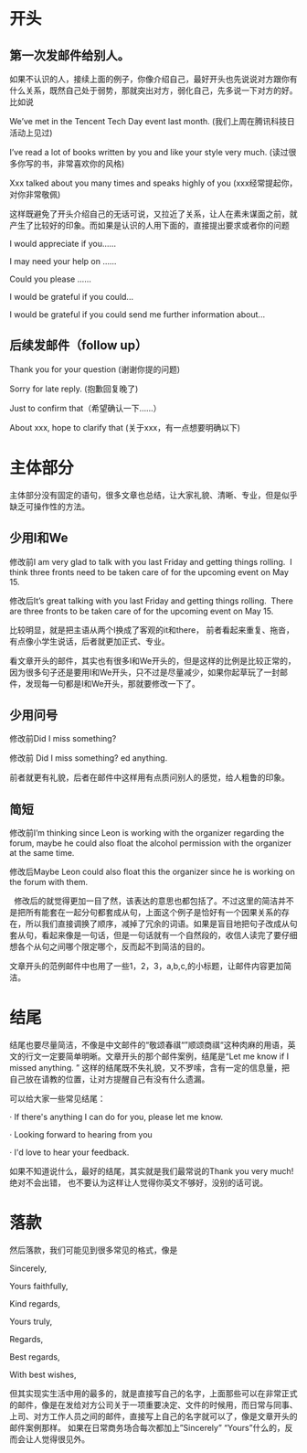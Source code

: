 # 开头

## 第一次发邮件给别人。

  如果不认识的人，接续上面的例子，你像介绍自己，最好开头也先说说对方跟你有什么关系，既然自己处于弱势，那就突出对方，弱化自己，先多说一下对方的好。比如说

  We’ve met in the Tencent Tech Day event last month. (我们上周在腾讯科技日活动上见过)

  I’ve read a lot of books written by you and like your style very much. (读过很多你写的书，非常喜欢你的风格)

  Xxx talked about you many times and speaks highly of you (xxx经常提起你，对你非常敬佩)

  这样既避免了开头介绍自己的无话可说，又拉近了关系，让人在素未谋面之前，就产生了比较好的印象。而如果是认识的人用下面的，直接提出要求或者你的问题

  I would appreciate if you……

  I may need your help on ……

  Could you please ……

  I would be grateful if you could...

  I would be grateful if you could send me further information about...
  
  
## 后续发邮件（follow up）

Thank you for your question (谢谢你提的问题)

Sorry for late reply. (抱歉回复晚了)

Just to confirm that（希望确认一下……）

About xxx, hope to clarify that (关于xxx，有一点想要明确以下)

# 主体部分

主体部分没有固定的语句，很多文章也总结，让大家礼貌、清晰、专业，但是似乎缺乏可操作性的方法。


## 少用I和We

修改前I am very glad to talk with you last Friday and getting things rolling.  I think three fronts need to be taken care of for the upcoming event on May 15.

修改后It’s great talking with you last Friday and getting things rolling.  There are three fronts to be taken care of for the upcoming event on May 15.

比较明显，就是把主语从两个I换成了客观的it和there， 前者看起来重复、拖沓，有点像小学生说话，后者就更加正式、专业。

看文章开头的邮件，其实也有很多I和We开头的，但是这样的比例是比较正常的，因为很多句子还是要用I和We开头，只不过是尽量减少，如果你起草玩了一封邮件，发现每一句都是I和We开头，那就要修改一下了。

## 少用问号

修改前Did I miss something?

修改前 Did I miss something? ed anything. 

前者就更有礼貌，后者在邮件中这样用有点质问别人的感觉，给人粗鲁的印象。

## 简短

修改前I’m thinking since Leon is working with the organizer regarding the forum, maybe he could also float the alcohol permission with the organizer at the same time.

修改后Maybe Leon could also float this the organizer since he is working on the forum with them.

  修改后的就觉得更加一目了然，该表达的意思也都包括了。不过这里的简洁并不是把所有能套在一起分句都套成从句，上面这个例子是恰好有一个因果关系的存在，所以我们直接调换了顺序，减掉了冗余的词语。如果是盲目地把句子改成从句套从句，看起来像是一句话，但是一句话就有一个自然段的，收信人读完了要仔细想各个从句之间哪个限定哪个，反而起不到简洁的目的。

文章开头的范例邮件中也用了一些1，2，3，a,b,c,的小标题，让邮件内容更加简洁。

# 结尾

结尾也要尽量简洁，不像是中文邮件的“敬颂春祺“”顺颂商祺“这种肉麻的用语，英文的行文一定要简单明晰。文章开头的那个邮件案例，结尾是“Let me know if I missed anything. ” 这样的结尾既不失礼貌，又不罗嗦，含有一定的信息量，把自己放在请教的位置，让对方提醒自己有没有什么遗漏。

可以给大家一些常见结尾：

· If there's anything I can do for you, please let me know.

· Looking forward to hearing from you

· I'd love to hear your feedback.

如果不知道说什么，最好的结尾，其实就是我们最常说的Thank you very much! 绝对不会出错， 也不要认为这样让人觉得你英文不够好，没别的话可说。

# 落款

然后落款，我们可能见到很多常见的格式，像是

Sincerely,

Yours faithfully,

Kind regards,

Yours truly,

Regards,

Best regards,

With best wishes,

但其实现实生活中用的最多的，就是直接写自己的名字，上面那些可以在非常正式的邮件，像是在发给对方公司关于一项重要决定、文件的时候用，而日常与同事、上司、对方工作人员之间的邮件，直接写上自己的名字就可以了，像是文章开头的邮件案例那样。 如果在日常商务场合每次都加上”Sincerely” “Yours”什么的，反而会让人觉得很见外。

